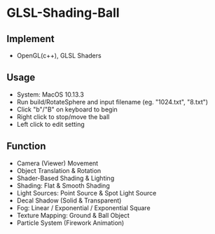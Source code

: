 # GLSL-Shading-Ball
## Implement
* OpenGL(c++), GLSL Shaders

## Usage
* System: MacOS 10.13.3
* Run build/RotateSphere and input filename (eg. "1024.txt", "8.txt")
* Click "b"/"B" on keyboard to begin
* Right click to stop/move the ball
* Left click to edit setting

## Function
* Camera (Viewer) Movement
* Object Translation & Rotation
* Shader-Based Shading & Lighting
* Shading: Flat & Smooth Shading
* Light Sources: Point Source & Spot Light Source
* Decal Shadow (Solid & Transparent)
* Fog: Linear / Exponential / Exponential Square
* Texture Mapping: Ground & Ball Object
* Particle System (Firework Animation)
